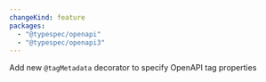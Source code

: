 ```yaml
---
changeKind: feature
packages:
  - "@typespec/openapi"
  - "@typespec/openapi3"
---
```


Add new `@tagMetadata` decorator to specify OpenAPI tag properties